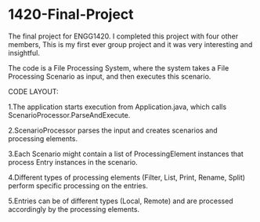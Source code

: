 # 1420-Final-Project
The final project for ENGG1420.
I completed this project with four other members, This is my first ever group project and it was very interesting and insightful.

The code is a File Processing System, where the system takes a File Processing Scenario as input, and then executes this scenario. 

CODE LAYOUT:

1.The application starts execution from Application.java, which calls ScenarioProcessor.ParseAndExecute.

2.ScenarioProcessor parses the input and creates scenarios and processing elements.

3.Each Scenario might contain a list of ProcessingElement instances that process Entry instances in the scenario.

4.Different types of processing elements (Filter, List, Print, Rename, Split) perform specific processing on the entries.

5.Entries can be of different types (Local, Remote) and are processed accordingly by the processing elements.
